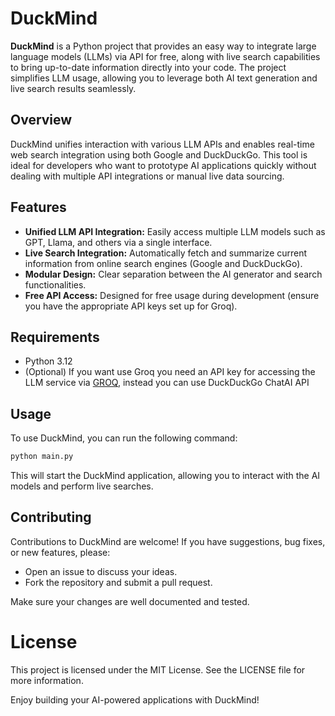 # DuckMind

**DuckMind** is a Python project that provides an easy way to integrate large language models (LLMs) via API for free, along with live search capabilities to bring up-to-date information directly into your code. The project simplifies LLM usage, allowing you to leverage both AI text generation and live search results seamlessly.

## Overview

DuckMind unifies interaction with various LLM APIs and enables real-time web search integration using both Google and DuckDuckGo. This tool is ideal for developers who want to prototype AI applications quickly without dealing with multiple API integrations or manual live data sourcing.

## Features

- **Unified LLM API Integration:** Easily access multiple LLM models such as GPT, Llama, and others via a single interface.
- **Live Search Integration:** Automatically fetch and summarize current information from online search engines (Google and DuckDuckGo).
- **Modular Design:** Clear separation between the AI generator and search functionalities.
- **Free API Access:** Designed for free usage during development (ensure you have the appropriate API keys set up for Groq).

## Requirements

- Python 3.12 
- (Optional) If you want use Groq you need an API key for accessing the LLM service via [GROQ](https://console.groq.com/docs/overview), instead you can use DuckDuckGo ChatAI API

## Usage

To use DuckMind, you can run the following command:

```bash
python main.py
```

This will start the DuckMind application, allowing you to interact with the AI models and perform live searches.

## Contributing
Contributions to DuckMind are welcome! If you have suggestions, bug fixes, or new features, please:

* Open an issue to discuss your ideas.
* Fork the repository and submit a pull request.

Make sure your changes are well documented and tested.

# License
This project is licensed under the MIT License. See the LICENSE file for more information.

Enjoy building your AI-powered applications with DuckMind!
